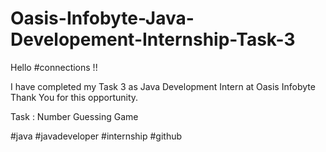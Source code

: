 # Oasis-Infobyte-Java-Developement-Internship-Task-3
Hello #connections !!

I have completed my Task 3 as Java Development Intern at Oasis Infobyte Thank You for this opportunity.

Task : Number Guessing Game

#java #javadeveloper #internship #github
